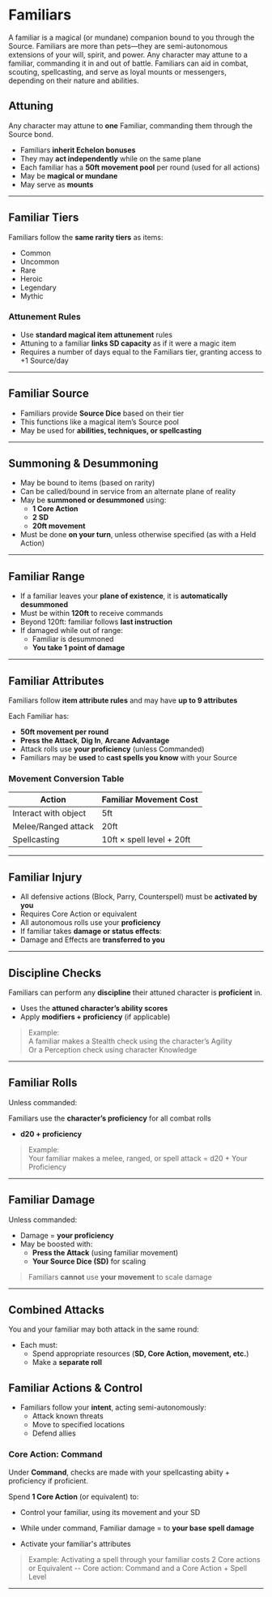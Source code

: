 # Familiars

A familiar is a magical (or mundane) companion bound to you through the Source.
Familiars are more than pets—they are semi-autonomous extensions of your will, spirit, and power.
Any character may attune to a familiar, commanding it in and out of battle. Familiars can aid in combat, scouting, spellcasting, and serve as loyal mounts or messengers, depending on their nature and abilities.

## Attuning

Any character may attune to **one** Familiar, commanding them through the Source bond.

- Familiars **inherit Echelon bonuses**
- They may **act independently** while on the same plane
- Each familiar has a **50ft movement pool** per round (used for all actions)
- May be **magical or mundane**
- May serve as **mounts**

---

## Familiar Tiers

Familiars follow the **same rarity tiers** as items:

- Common  
- Uncommon  
- Rare  
- Heroic  
- Legendary  
- Mythic

### Attunement Rules

- Use **standard magical item attunement** rules
- Attuning to a familiar **links SD capacity** as if it were a magic item
- Requires a number of days equal to the Familiars tier, granting access to +1 Source/day

---

## Familiar Source

- Familiars provide **Source Dice** based on their tier
- This functions like a magical item’s Source pool
- May be used for **abilities, techniques, or spellcasting**

---

## Summoning & Desummoning

- May be bound to items (based on rarity)
- Can be called/bound in service from an alternate plane of reality
- May be **summoned or desummoned** using:
  - **1 Core Action**
  - **2 SD**
  - **20ft movement**
- Must be done **on your turn**, unless otherwise specified (as with a Held Action)

---

## Familiar Range

- If a familiar leaves your **plane of existence**, it is **automatically desummoned**
- Must be within **120ft** to receive commands
- Beyond 120ft: familiar follows **last instruction**
- If damaged while out of range:
  - Familiar is desummoned
  - **You take 1 point of damage**

---

## Familiar Attributes

Familiars follow **item attribute rules** and may have **up to 9 attributes**

Each Familiar has:

- **50ft movement per round**
- **Press the Attack**, **Dig In**, **Arcane Advantage**
- Attack rolls use **your proficiency** (unless Commanded)
- Familiars may be **used** to **cast spells you know** with your Source

### Movement Conversion Table

| Action              | Familiar Movement Cost           |
|---------------------|----------------------------------|
| Interact with object| 5ft                              |
| Melee/Ranged attack | 20ft                             |
| Spellcasting        | 10ft × spell level + 20ft        |

---

## Familiar Injury

- All defensive actions (Block, Parry, Counterspell) must be **activated by you**
- Requires Core Action or equivalent
- All autonomous rolls use your **proficiency**
- If familiar takes **damage or status effects**:
- Damage and Effects are **transferred to you**

---

## Discipline Checks

Familiars can perform any **discipline** their attuned character is **proficient** in.

- Uses the **attuned character’s ability scores**
- Apply **modifiers + proficiency** (if applicable)

> Example:  
> A familiar makes a Stealth check using the character’s Agility  
> Or a Perception check using character Knowledge

---

## Familiar Rolls

Unless commanded:

Familiars use the **character’s proficiency** for all combat rolls 

- **d20 + proficiency**  

> Example:  
> Your familiar makes a melee, ranged, or spell attack = d20 + Your Proficiency 

---

## Familiar Damage

Unless commanded:

- Damage = **your proficiency**
- May be boosted with:
  - **Press the Attack** (using familiar movement)
  - **Your Source Dice (SD)** for scaling

> Familiars **cannot** use **your movement** to scale damage

---

## Combined Attacks

You and your familiar may both attack in the same round:

- Each must:
  - Spend appropriate resources (**SD, Core Action, movement, etc.**)
  - Make a **separate roll**


## Familiar Actions & Control

- Familiars follow your **intent**, acting semi-autonomously:
  - Attack known threats
  - Move to specified locations
  - Defend allies

### Core Action: Command

Under **Command**, checks are made with your spellcasting abiity + proficiency if proficient.

Spend **1 Core Action** (or equivalent) to:

- Control your familiar, using its movement and your SD

- While under command, Familiar damage = to **your base spell damage**

- Activate your familiar's attributes

> Example: Activating a spell through your familiar costs 2 Core actions or Equivalent -- Core action: Command and a Core Action + Spell Level 

---

